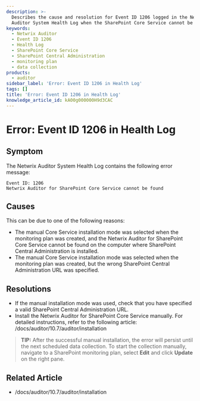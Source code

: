 ```yaml
---
description: >-
  Describes the cause and resolution for Event ID 1206 logged in the Netwrix
  Auditor System Health Log when the SharePoint Core Service cannot be found.
keywords:
  - Netwrix Auditor
  - Event ID 1206
  - Health Log
  - SharePoint Core Service
  - SharePoint Central Administration
  - monitoring plan
  - data collection
products:
  - auditor
sidebar_label: 'Error: Event ID 1206 in Health Log'
tags: []
title: 'Error: Event ID 1206 in Health Log'
knowledge_article_id: kA00g000000H9d3CAC
---
```


# Error: Event ID 1206 in Health Log

## Symptom

The Netwrix Auditor System Health Log contains the following error message:

```
Event ID: 1206 
Netwrix Auditor for SharePoint Core Service cannot be found
```

## Causes

This can be due to one of the following reasons:

- The manual Core Service installation mode was selected when the monitoring plan was created, and the Netwrix Auditor for SharePoint Core Service cannot be found on the computer where SharePoint Central Administration is installed.
- The manual Core Service installation mode was selected when the monitoring plan was created, but the wrong SharePoint Central Administration URL was specified.

## Resolutions

- If the manual installation mode was used, check that you have specified a valid SharePoint Central Administration URL.
- Install the Netwrix Auditor for SharePoint Core Service manually. For detailed instructions, refer to the following article: /docs/auditor/10.7/auditor/installation

> **TIP:** After the successful manual installation, the error will persist until the next scheduled data collection. To start the collection manually, navigate to a SharePoint monitoring plan, select **Edit** and click **Update** on the right pane.

## Related Article

- /docs/auditor/10.7/auditor/installation
